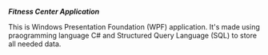 ***Fitness Center Application***

This is Windows Presentation Foundation (WPF) application. It's made using praogramming language C# and Structured Query Language (SQL) to store all needed data.
